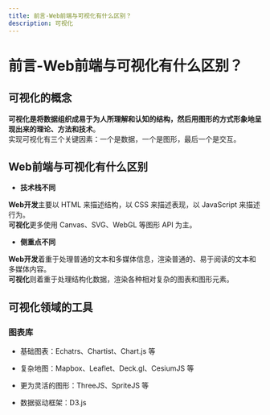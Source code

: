 ```yaml
---
title: 前言-Web前端与可视化有什么区别？
description: 可视化
---
```


# 前言-Web前端与可视化有什么区别？

## 可视化的概念

**可视化是将数据组织成易于为人所理解和认知的结构，然后用图形的方式形象地呈现出来的理论、方法和技术**。  
实现可视化有三个关键因素：一个是数据，一个是图形，最后一个是交互。

## Web前端与可视化有什么区别

* **技术栈不同**

**Web开发**主要以 HTML 来描述结构，以 CSS 来描述表现，以 JavaScript 来描述行为。  
**可视化**更多使用 Canvas、SVG、WebGL 等图形 API 为主。

* **侧重点不同**

**Web开发**着重于处理普通的文本和多媒体信息，渲染普通的、易于阅读的文本和多媒体内容。  
**可视化**则着重于处理结构化数据，渲染各种相对复杂的图表和图形元素。

## 可视化领域的工具

### 图表库

* 基础图表：Echatrs、Chartist、Chart.js 等

* 复杂地图：Mapbox、Leaflet、Deck.gl、CesiumJS 等

* 更为灵活的图形：ThreeJS、SpriteJS 等

* 数据驱动框架：D3.js
